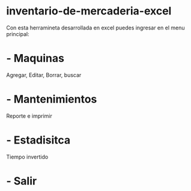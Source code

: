 # inventario-de-mercaderia-excel

Con esta herramineta desarrollada en excel puedes ingresar en el menu principal:

# - Maquinas
  Agregar, Editar, Borrar, buscar
# - Mantenimientos
  Reporte e imprimir
# - Estadisitca
  Tiempo invertido 
# - Salir





